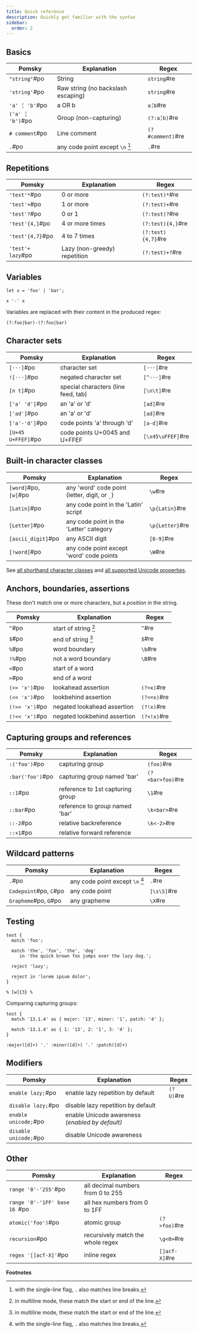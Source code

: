 ```yaml
---
title: Quick reference
description: Quickly get familiar with the syntax
sidebar:
  order: 2
---
```


## Basics

| Pomsky           | Explanation                        | Regex            |
| ---------------- | ---------------------------------- | ---------------- |
| `"string"`#po    | String                             | `string`#re      |
| `'string'`#po    | Raw string (no backslash escaping) | `string`#re      |
| `'a' ╎ 'b'`#po   | a OR b                             | `a╎b`#re         |
| `('a' ╎ 'b')`#po | Group (non-capturing)              | `(?:a╎b)`#re     |
| `# comment`#po   | Line comment                       | `(?#comment)`#re |
| `.`#po           | any code point except `\n` [^1]    | `.`#re           |

## Repetitions

| Pomsky            | Explanation                  | Regex              |
| ----------------- | ---------------------------- | ------------------ |
| `'test'*`#po      | 0 or more                    | `(?:test)*`#re     |
| `'test'+`#po      | 1 or more                    | `(?:test)+`#re     |
| `'test'?`#po      | 0 or 1                       | `(?:test)?`#re     |
| `'test'{4,}`#po   | 4 or more times              | `(?:test){4,}`#re  |
| `'test'{4,7}`#po  | 4 to 7 times                 | `(?:test){4,7}`#re |
| `'test'+ lazy`#po | Lazy (non-greedy) repetition | `(?:test)+?`#re    |

## Variables

```pomsky
let x = 'foo' | 'bar';

x '-' x
```

Variables are replaced with their content in the produced regex:

```regexp
(?:foo|bar)-(?:foo|bar)
```

## Character sets

| Pomsky             | Explanation                         | Regex             |
| ------------------ | ----------------------------------- | ----------------- |
| `[···]`#po         | character set                       | `[···]`#re        |
| `![···]`#po        | negated character set               | `[^···]`#re       |
| `[n t]`#po         | special characters (line feed, tab) | `[\n\t]`#re       |
| `['a' 'd']`#po     | an 'a' or 'd'                       | `[ad]`#re         |
| `['ad']`#po        | an 'a' or 'd'                       | `[ad]`#re         |
| `['a'-'d']`#po     | code points 'a' through 'd'         | `[a-d]`#re        |
| `[U+45 U+FFEF]`#po | code points U+0045 and U+FFEF       | `[\x45\uFFEF]`#re |

## Built-in character classes

| Pomsky                | Explanation                                   | Regex           |
| --------------------- | --------------------------------------------- | --------------- |
| `[word]`#po, `[w]`#po | any 'word' code point (letter, digit, or `_`) | `\w`#re         |
| `[Latin]`#po          | any code point in the 'Latin' script          | `\p{Latin}`#re  |
| `[Letter]`#po         | any code point in the 'Letter' category       | `\p{Letter}`#re |
| `[ascii_digit]`#po    | any ASCII digit                               | `[0-9]`#re      |
| `[!word]`#po          | any code point except 'word' code points      | `\W`#re         |

See [all shorthand character classes](/docs/language-tour/shorthands) and [all supported Unicode properties](/docs/appendix/unicode-properties).

## Anchors, boundaries, assertions

These don't match one or more characters, but a _position_ in the string.

| Pomsky         | Explanation                  | Regex       |
| -------------- | ---------------------------- | ----------- |
| `^`#po         | start of string [^2]         | `^`#re      |
| `$`#po         | end of string [^2]           | `$`#re      |
| `%`#po         | word boundary                | `\b`#re     |
| `!%`#po        | not a word boundary          | `\B`#re     |
| `<`#po         | start of a word              |
| `>`#po         | end of a word                |
| `(>> 'x')`#po  | lookahead assertion          | `(?=x)`#re  |
| `(<< 'x')`#po  | lookbehind assertion         | `(?<=x)`#re |
| `(!>> 'x')`#po | negated lookahead assertion  | `(?!x)`#re  |
| `(!<< 'x')`#po | negated lookbehind assertion | `(?<!x)`#re |

## Capturing groups and references

| Pomsky           | Explanation                      | Regex            |
| ---------------- | -------------------------------- | ---------------- |
| `:('foo')`#po    | capturing group                  | `(foo)`#re       |
| `:bar('foo')`#po | capturing group named 'bar'      | `(?<bar>foo)`#re |
| `::1`#po         | reference to 1st capturing group | `\1`#re          |
| `::bar`#po       | reference to group named 'bar'   | `\k<bar>`#re     |
| `::-2`#po        | relative backreference           | `\k<-2>`#re      |
| `::+1`#po        | relative forward reference       |

## Wildcard patterns

| Pomsky                 | Explanation                     | Regex       |
| ---------------------- | ------------------------------- | ----------- |
| `.`#po                 | any code point except `\n` [^1] | `.`#re      |
| `Codepoint`#po, `C`#po | any code point                  | `[\s\S]`#re |
| `Grapheme`#po, `G`#po  | any grapheme                    | `\X`#re     |

## Testing

```pomsky
test {
  match 'foo';

  match 'the', 'fox', 'the', 'dog'
     in 'the quick brown fox jumps over the lazy dog.';

  reject 'lazy';

  reject in 'lorem ipsum dolor';
}

% [w]{3} %
```

Comparing capturing groups:

```pomsky
test {
  match '13.1.4' as { major: '13', minor: '1', patch: '4' };

  match '13.1.4' as { 1: '13', 2: '1', 3: '4' };
}

:major([d]+) '.' :minor([d]+) '.' :patch([d]+)
```

## Modifiers

| Pomsky                | Explanation                                     | Regex     |
| --------------------- | ----------------------------------------------- | --------- |
| `enable lazy;`#po     | enable lazy repetition by default               | `(?U)`#re |
| `disable lazy;`#po    | disable lazy repetition by default              |
| `enable unicode;`#po  | enable Unicode awareness _(enabled by default)_ |
| `disable unicode;`#po | disable Unicode awareness                       |

## Other

| Pomsky                        | Explanation                       | Regex         |
| ----------------------------- | --------------------------------- | ------------- |
| `range '0'-'255'`#po          | all decimal numbers from 0 to 255 |
| `range '0'-'1FF' base 16 `#po | all hex numbers from 0 to 1FF     |
| `atomic('foo')`#po            | atomic group                      | `(?>foo)`#re  |
| `recursion`#po                | recursively match the whole regex | `\g<0>`#re    |
| `regex '[]acf-X]'`#po         | inline regex                      | `[]acf-X]`#re |

**Footnotes**

[^1]: with the single-line flag, `.` also matches line breaks.
[^2]: in multiline mode, these match the start or end of the line.
